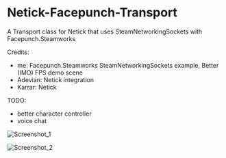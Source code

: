 # Netick-Facepunch-Transport
 A Transport class for Netick that uses SteamNetworkingSockets with Facepunch.Steamworks
 
 Credits: 
  - me: Facepunch.Steamworks SteamNetworkingSockets example, Better (IMO) FPS demo scene
  - Adevian: Netick integration
  - Karrar: Netick
 
 TODO:
  - better character controller
  - voice chat
 
 
![Screenshot_1](https://user-images.githubusercontent.com/59656122/211421510-d57db421-8b6c-4cd2-8d67-5304a0a71bb5.png)

![Screenshot_2](https://user-images.githubusercontent.com/59656122/211421790-85109680-e461-4908-8463-4dff441b56cb.png)
